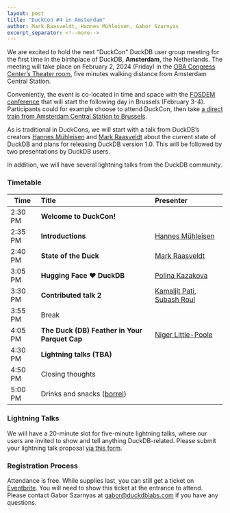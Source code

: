 ```yaml
---
layout: post
title: "DuckCon #4 in Amsterdam"
author: Mark Raasveldt, Hannes Mühleisen, Gabor Szarnyas
excerpt_separator: <!--more-->
---
```



We are excited to hold the next "DuckCon" DuckDB user group meeting for the first time in the birthplace of DuckDB, **Amsterdam**, the Netherlands. The meeting will take place on February 2, 2024 (Friday) in the [OBA Congress Center’s Theater room](https://www.obacongres.nl/congres-&-beurs), five minutes walking distance from Amsterdam Central Station.

Conveniently, the event is co-located in time and space with the [FOSDEM conference](https://fosdem.org/2024/) that will start the following day in Brussels (February 3-4). Participants could for example choose to attend DuckCon, then take [a direct train from Amsterdam Central Station to Brussels](https://www.thetrainline.com/book/results?origin=urn%3Atrainline%3Ageneric%3Aloc%3A5894&destination=urn%3Atrainline%3Ageneric%3Aloc%3A5974&outwardDate=2024-02-02T18%3A15%3A00&outwardDateType=departAfter&journeySearchType=single&passengers%5B%5D=1996-10-04%7Cd34963f0-4e57-422e-a8be-848783b83a2d&directSearch=false&selectedOutward=C1SRpGy5UVI%3D%3ACwVMIYhanGk%3D%3AStandard).

As is traditional in DuckCons, we will start with a talk from DuckDB’s creators [Hannes Mühleisen](https://hannes.muehleisen.org/) and [Mark Raasveldt](https://mytherin.github.io/) about the current state of DuckDB and plans for releasing DuckDB version 1.0. This will be followed by two presentations by DuckDB users.

In addition, we will have several lightning talks from the DuckDB community.

### Timetable

| Time    | Title                                                              | Presenter                                                                                                                    |
| ------- | :----------------------------------------------------------------- | :--------------------------------------------------------------------------------------------------------------------------- |
| 2:30 PM | **Welcome to DuckCon!**                                            |                                                                                                                              |
| 2:35 PM | **Introductions**                                                  | [Hannes Mühleisen](https://hannes.muehleisen.org/)                                                                           |
| 2:40 PM | **State of the Duck**                                              | [Mark Raasveldt](https://mytherin.github.io/)                                                                                |
| 3:05 PM | **Hugging Face ❤️ DuckDB**                                          | [Polina Kazakova](https://huggingface.co/polinaeterna)                                                                       |
| 3:30 PM | **Contributed talk 2**                                             | [Kamaljit Pati](https://www.linkedin.com/in/kamaljit-pati-83909a38/), [Subash Roul](https://www.linkedin.com/in/subashroul/) |
| 3:55 PM | Break                                                              |                                                                                                                              |
| 4:05 PM | **The Duck (DB) Feather in Your Parquet Cap**                      | [Niger Little-Poole](https://www.linkedin.com/in/nlittlepoole/)                                                              |
| 4:30 PM | **Lightning talks (TBA)**                                          |                                                                                                                              |
| 4:50 PM | Closing thoughts                                                   |                                                                                                                              |
| 5:00 PM | Drinks and snacks ([borrel](https://nl.wikipedia.org/wiki/borrel)) |                                                                                                                              |

### Lightning Talks

We will have a 20-minute slot for five-minute lightning talks, where our users are invited to show and tell anything DuckDB-related. Please submit your lightning talk proposal [via this form](https://docs.google.com/forms/d/e/1FAIpQLSdvjwFtYXrOq6vTRTs_JqEK4Pf9BBQR3ad-NGDwG84E15fFlQ/viewform).

### Registration Process

Attendance is free. While supplies last, you can still get a ticket on [Eventbrite](https://www.eventbrite.com/e/duckcon-4-amsterdam-tickets-733383609117). You will need to show this ticket at the entrance to attend. Please contact Gabor Szarnyas at [gabor@duckdblabs.com](mailto:gabor@duckdblabs.com) if you have any questions.
